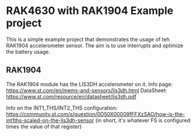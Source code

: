 # RAK4630 with RAK1904 Example project

This is a simple example project that demonstrates the usage of teh RAK1904 accelerometer sensor. The aim is to use interrupts and optimize the battery usage.

## RAK1904
The RAK1904 module has the LIS3DH accelerometer on it. 
Info page: https://www.st.com/en/mems-and-sensors/lis3dh.html
DataSheet: https://www.st.com/resource/en/datasheet/lis3dh.pdf

Info on the INT1_THS/INT2_THS configuration: https://community.st.com/s/question/0D50X00009fFFXzSAO/how-is-the-int1ths-scaled-on-the-lis3dh-sensor (in short, it's whatever FS is configured times the value of that register)
